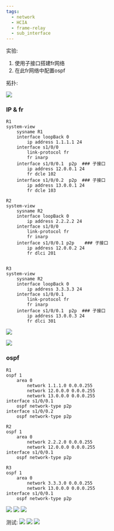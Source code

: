 ```yaml
---
tags:
  - network
  - HCIA
  - frame-relay
  - sub_interface
---
```

实验: 
1. 使用子接口搭建fr网络
2. 在此fr网络中配置ospf

拓扑:

![](./images/0803/0803_topo.png)

### IP & fr
```
R1
system-view
	sysname R1
	interface loopBack 0
		ip address 1.1.1.1 24
	interface s1/0/0
		link-protocol fr
		fr inarp
	interface s1/0/0.1  p2p  ### 子接口
		ip address 12.0.0.1 24
		fr dcle 102
	interface s1/0/0.2  p2p  ### 子接口
		ip address 13.0.0.1 24
		fr dcle 103

R2
system-view
	sysname R2
	interface loopBack 0
		ip address 2.2.2.2 24
	interface s1/0/0
		link-protocol fr
		fr inarp
	interface s1/0/0.1 p2p    ### 子接口
		ip address 12.0.0.2 24
		fr dlci 201


R3
system-view
	sysname R2
	interface loopBack 0
		ip address 3.3.3.3 24
	interface s1/0/0.1
		link-protocol fr
		fr inarp
	interface s1/0/0.1  p2p  ### 子接口
		ip address 13.0.0.3 24
		fr dlci 301

```

![](./images/0803/0803_r1_fr_map.png)

![](./images/0803/0803_r23_fr_map.png)
### ospf

```
R1
ospf 1
	area 0
		network 1.1.1.0 0.0.0.255
		network 12.0.0.0 0.0.0.255
		network 13.0.0.0 0.0.0.255
interface s1/0/0.1
	ospf network-type p2p
interface s1/0/0.2
	ospf network-type p2p

R2
ospf 1
	area 0
		network 2.2.2.0 0.0.0.255
		network 12.0.0.0 0.0.0.255
interface s1/0/0.1
	ospf network-type p2p

R3
ospf 1
	area 0
		network 3.3.3.0 0.0.0.255
		network 13.0.0.0 0.0.0.255
interface s1/0/0.1
	ospf network-type p2p
```
![](./images/0803/0803_r1_new_route.png)
![](./images/0803/0803_r2_new_route.png)
![](./images/0803/0803_r3_new_route.png)

测试:
![](./images/0803/0803_r1_ping_r23.png)
![](./images/0803/0803_r2_ping_r13.png)
![](./images/0803/0803_r3_ping_r12.png)


